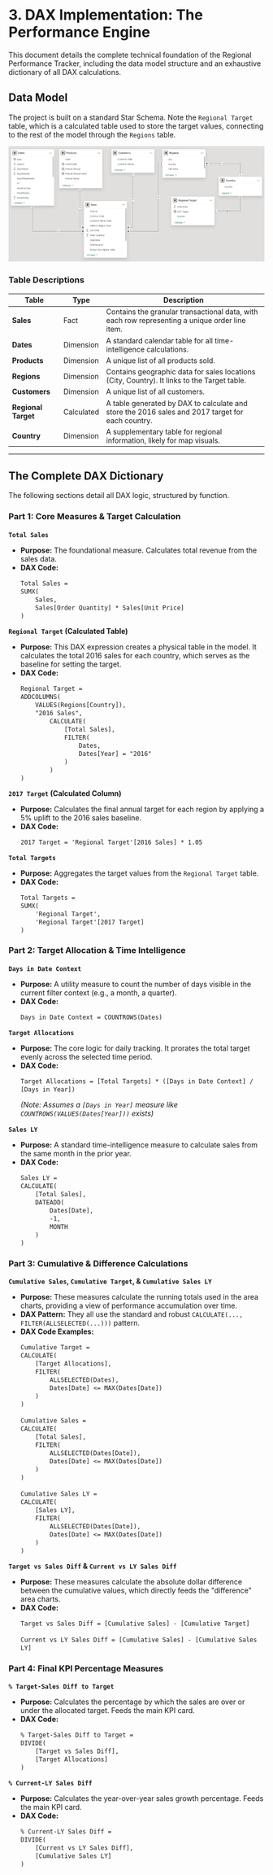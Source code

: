 # 3. DAX Implementation: The Performance Engine

This document details the complete technical foundation of the Regional Performance Tracker, including the data model structure and an exhaustive dictionary of all DAX calculations.

## Data Model

The project is built on a standard Star Schema. Note the `Regional Target` table, which is a calculated table used to store the target values, connecting to the rest of the model through the `Regions` table.

![Data Model Diagram](../assets/data_model.png)

### Table Descriptions

| Table             | Type      | Description                                                                                             |
|-------------------|-----------|---------------------------------------------------------------------------------------------------------|
| **Sales**         | Fact      | Contains the granular transactional data, with each row representing a unique order line item.           |
| **Dates**         | Dimension | A standard calendar table for all time-intelligence calculations.                                       |
| **Products**      | Dimension | A unique list of all products sold.                                                                     |
| **Regions**       | Dimension | Contains geographic data for sales locations (City, Country). It links to the Target table.         |
| **Customers**     | Dimension | A unique list of all customers.                                                                         |
| **Regional Target**| Calculated| A table generated by DAX to calculate and store the 2016 sales and 2017 target for each country.      |
| **Country**       | Dimension | A supplementary table for regional information, likely for map visuals.                                 |

---

## The Complete DAX Dictionary

The following sections detail all DAX logic, structured by function.

### Part 1: Core Measures & Target Calculation

**`Total Sales`**
*   **Purpose:** The foundational measure. Calculates total revenue from the sales data.
*   **DAX Code:**
    ```dax
    Total Sales =
    SUMX(
        Sales,
        Sales[Order Quantity] * Sales[Unit Price]
    )
    ```

**`Regional Target` (Calculated Table)**
*   **Purpose:** This DAX expression creates a physical table in the model. It calculates the total 2016 sales for each country, which serves as the baseline for setting the target.
*   **DAX Code:**
    ```dax
    Regional Target =
    ADDCOLUMNS(
        VALUES(Regions[Country]),
        "2016 Sales",
            CALCULATE(
                [Total Sales],
                FILTER(
                    Dates,
                    Dates[Year] = "2016"
                )
            )
    )
    ```

**`2017 Target` (Calculated Column)**
*   **Purpose:** Calculates the final annual target for each region by applying a 5% uplift to the 2016 sales baseline.
*   **DAX Code:**
    ```dax
    2017 Target = 'Regional Target'[2016 Sales] * 1.05
    ```

**`Total Targets`**
*   **Purpose:** Aggregates the target values from the `Regional Target` table.
*   **DAX Code:**
    ```dax
    Total Targets =
    SUMX(
        'Regional Target',
        'Regional Target'[2017 Target]
    )
    ```

### Part 2: Target Allocation & Time Intelligence

**`Days in Date Context`**
*   **Purpose:** A utility measure to count the number of days visible in the current filter context (e.g., a month, a quarter).
*   **DAX Code:**
    ```dax
    Days in Date Context = COUNTROWS(Dates)
    ```

**`Target Allocations`**
*   **Purpose:** The core logic for daily tracking. It prorates the total target evenly across the selected time period.
*   **DAX Code:**
    ```dax
    Target Allocations = [Total Targets] * ([Days in Date Context] / [Days in Year])
    ```
    *(Note: Assumes a `[Days in Year]` measure like `COUNTROWS(VALUES(Dates[Year]))` exists)*

**`Sales LY`**
*   **Purpose:** A standard time-intelligence measure to calculate sales from the same month in the prior year.
*   **DAX Code:**
    ```dax
    Sales LY =
    CALCULATE(
        [Total Sales],
        DATEADD(
            Dates[Date],
            -1,
            MONTH
        )
    )
    ```

### Part 3: Cumulative & Difference Calculations

**`Cumulative Sales`, `Cumulative Target`, & `Cumulative Sales LY`**
*   **Purpose:** These measures calculate the running totals used in the area charts, providing a view of performance accumulation over time.
*   **DAX Pattern:** They all use the standard and robust `CALCULATE(..., FILTER(ALLSELECTED(...)))` pattern.
*   **DAX Code Examples:**
    ```dax
    Cumulative Target =
    CALCULATE(
        [Target Allocations],
        FILTER(
            ALLSELECTED(Dates),
            Dates[Date] <= MAX(Dates[Date])
        )
    )

    Cumulative Sales =
    CALCULATE(
        [Total Sales],
        FILTER(
            ALLSELECTED(Dates[Date]),
            Dates[Date] <= MAX(Dates[Date])
        )
    )

    Cumulative Sales LY =
    CALCULATE(
        [Sales LY],
        FILTER(
            ALLSELECTED(Dates[Date]),
            Dates[Date] <= MAX(Dates[Date])
        )
    )
    ```

**`Target vs Sales Diff` & `Current vs LY Sales Diff`**
*   **Purpose:** These measures calculate the absolute dollar difference between the cumulative values, which directly feeds the "difference" area charts.
*   **DAX Code:**
    ```dax
    Target vs Sales Diff = [Cumulative Sales] - [Cumulative Target]

    Current vs LY Sales Diff = [Cumulative Sales] - [Cumulative Sales LY]
    ```

### Part 4: Final KPI Percentage Measures

**`% Target-Sales Diff to Target`**
*   **Purpose:** Calculates the percentage by which the sales are over or under the allocated target. Feeds the main KPI card.
*   **DAX Code:**
    ```dax
    % Target-Sales Diff to Target =
    DIVIDE(
        [Target vs Sales Diff],
        [Target Allocations]
    )
    ```

**`% Current-LY Sales Diff`**
*   **Purpose:** Calculates the year-over-year sales growth percentage. Feeds the main KPI card.
*   **DAX Code:**
    ```dax
    % Current-LY Sales Diff =
    DIVIDE(
        [Current vs LY Sales Diff],
        [Cumulative Sales LY]
    )
    ```
```